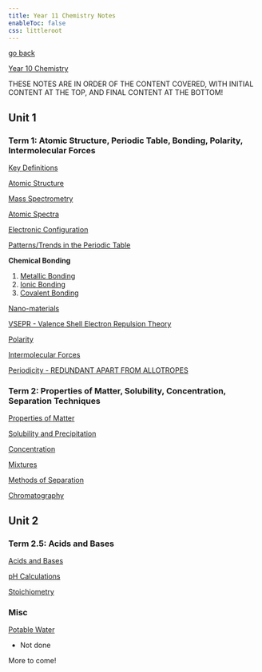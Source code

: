 ```yaml
---
title: Year 11 Chemistry Notes
enableToc: false
css: littleroot
---
```


[go back](Subjects.md)

[Year 10 Chemistry](10Subjects/10Chemistry.md)

THESE NOTES ARE IN ORDER OF THE CONTENT COVERED, WITH INITIAL CONTENT AT THE TOP, AND FINAL CONTENT AT THE BOTTOM!

## Unit 1

### Term 1: Atomic Structure, Periodic Table, Bonding, Polarity, Intermolecular Forces

[Key Definitions](11Chemistry/Definitions.md)

[Atomic Structure](11Chemistry/AtomicStructure.md)

[Mass Spectrometry](11Chemistry/MassSpectrometry.md)

[Atomic Spectra](11Chemistry/AtomicSpectra.md)

[Electronic Configuration](11Chemistry/ElectronicConfig.md)

[Patterns/Trends in the Periodic Table](11Chemistry/Patterns.md)

**Chemical Bonding**
1. [Metallic Bonding](11Chemistry/metal.md) 
2. [Ionic Bonding](11Chemistry/ionic.md)
3. [Covalent Bonding](11Chemistry/covalent)

[Nano-materials](11Chemistry/Nanomaterials.md)

[VSEPR - Valence Shell Electron Repulsion Theory](11Chemistry/VSEPR.md)

[Polarity](11Chemistry/Polarity.md)

[Intermolecular Forces](11Chemistry/IntermolecularForces.md)

[Periodicity - REDUNDANT APART FROM ALLOTROPES](11Chemistry/Periodicity.md)

### Term 2: Properties of Matter, Solubility, Concentration, Separation Techniques

[Properties of Matter](11Chemistry/PropertiesofMatter.md)

[Solubility and Precipitation](11Chemistry/SolubilityPrecipitation.md)

[Concentration](11Chemistry/Concentration.md)

[Mixtures](11Chemistry/Mixtures.md)

[Methods of Separation](11Chemistry/MethodsOfSeparation.md)

[Chromatography](11Chemistry/Chromatography.md)

## Unit 2

### Term 2.5: Acids and Bases

[Acids and Bases](11Chemistry/AcidsandBases.md)

[pH Calculations](11Chemistry/pHCalculations.md)

[Stoichiometry](11Chemsitry/)

### Misc

[Potable Water](11Chemistry/PotableWater.md)
- Not done


More to come!
